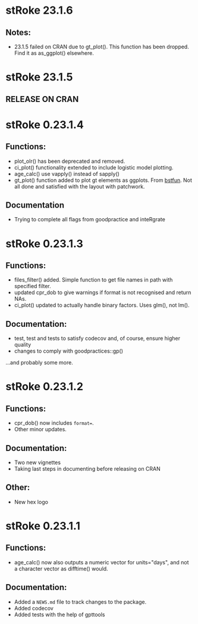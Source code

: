 # stRoke 23.1.6

## Notes:

* 23.1.5 failed on CRAN due to gt_plot(). This function has been dropped. Find it as as_ggplot() elsewhere.

# stRoke 23.1.5

## RELEASE ON CRAN

# stRoke 0.23.1.4

## Functions:

* plot_olr() has been deprecated and removed. 
* ci_plot() functionality extended to include logistic model plotting.
* age_calc() use vapply() instead of sapply()
* gt_plot() function added to plot gt elements as ggplots. From [bstfun](https://github.com/MSKCC-Epi-Bio/bstfun). Not all done and satisfied with the layout with patchwork.

## Documentation

* Trying to complete all flags from goodpractice and inteRgrate

# stRoke 0.23.1.3

## Functions:

* files_filter() added. Simple function to get file names in path with specified filter.
* updated cpr_dob to give warnings if format is not recognised and return NAs.
* ci_plot() updated to actually handle binary factors. Uses glm(), not lm().

## Documentation:

* test, test and tests to satisfy codecov and, of course, ensure higher quality
* changes to comply with goodpractices::gp()

...and probably some more.

# stRoke 0.23.1.2

## Functions:

* cpr_dob() now includes `format=`.
* Other minor updates.

## Documentation:

* Two new vignettes
* Taking last steps in documenting before releasing on CRAN

## Other:

* New hex logo

# stRoke 0.23.1.1

## Functions:

* age_calc() now also outputs a numeric vector for units="days", and not a character vector as difftime() would.

## Documentation:

* Added a `NEWS.md` file to track changes to the package.
* Added codecov
* Added tests with the help of gpttools
